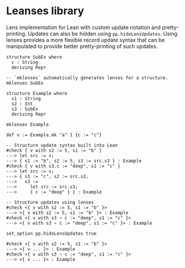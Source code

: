 # Leanses library

Lens implementation for Lean with custom update notation and pretty-printing.
Updates can also be hidden using `pp.hideLensUpdates`.  Using lenses provides a
more flexible record update syntax that can be manipulated to provide better
pretty-printing of such updates.

```lean
structure SubEx where
  c : String
  deriving Repr

-- `mklenses` automatically generates lenses for a structure.
mklenses SubEx

structure Example where
  s1 : String
  s2 : Int
  s3 : SubEx
  deriving Repr

mklenses Example

def v := Example.mk "a" 1 {c := "c"}

-- Structure update syntax built into Lean
#check { v with s2 := 5, s1 := "b" }
---> let src := v;
---> { s1 := "b", s2 := 5, s3 := src.s3 } : Example
#check { v with s3.c := "deep", s1 := "c" }
---> let src := v;
---> { s1 := "c", s2 := src.s2,
--->   s3 :=
--->     let src := src.s3;
--->     { c := "deep" } } : Example

-- Structure updates using lenses
#check <{ v with s2 := 5, s1 := "b" }>
---> <{ v with s2 := 5, s1 := "b" }> : Example
#check <{ v with s3 ∘ c := "deep", s1 := "c" }>
---> <{ v with s3 ∘ c := "deep", s1 := "c" }> : Example

set_option pp.hideLensUpdates true

#check <{ v with s2 := 5, s1 := "b" }>
---> <{ v ... }> : Example
#check <{ v with s3 ∘ c := "deep", s1 := "c" }>
---> <{ v ... }> : Example
```
